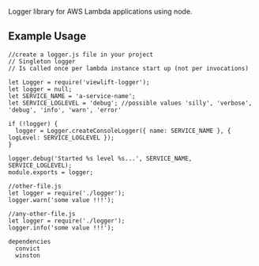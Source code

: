Logger library for AWS Lambda applications using node.


Example Usage
-------------

```node
//create a logger.js file in your project
// Singleton logger
// Is called once per lambda instance start up (not per invocations)

let Logger = require('viewlift-logger');
let logger = null;
let SERVICE_NAME = 'a-service-name';
let SERVICE_LOGLEVEL = 'debug'; //possible values 'silly', 'verbose', 'debug', 'info', 'warn', 'error'

if (!logger) {
  logger = Logger.createConsoleLogger({ name: SERVICE_NAME }, { logLevel: SERVICE_LOGLEVEL });
}

logger.debug('Started %s level %s...', SERVICE_NAME, SERVICE_LOGLEVEL);
module.exports = logger;
```

```node
//other-file.js
let logger = require('./logger');
logger.warn('some value !!!');
```
```node
//any-other-file.js
let logger = require('./logger');
logger.info('some value !!!');
```

```
dependencies
  convict
  winston
```
